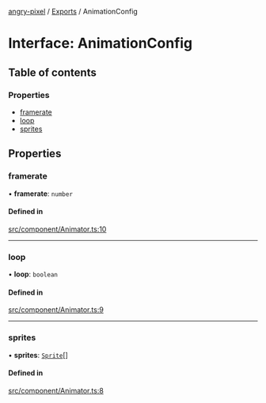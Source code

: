[angry-pixel](../README.md) / [Exports](../modules.md) / AnimationConfig

# Interface: AnimationConfig

## Table of contents

### Properties

- [framerate](AnimationConfig.md#framerate)
- [loop](AnimationConfig.md#loop)
- [sprites](AnimationConfig.md#sprites)

## Properties

### framerate

• **framerate**: `number`

#### Defined in

[src/component/Animator.ts:10](https://github.com/angry-pixel-studio/angry-pixel-engine/blob/88e4d4a/src/component/Animator.ts#L10)

___

### loop

• **loop**: `boolean`

#### Defined in

[src/component/Animator.ts:9](https://github.com/angry-pixel-studio/angry-pixel-engine/blob/88e4d4a/src/component/Animator.ts#L9)

___

### sprites

• **sprites**: [`Sprite`](../classes/Sprite.md)[]

#### Defined in

[src/component/Animator.ts:8](https://github.com/angry-pixel-studio/angry-pixel-engine/blob/88e4d4a/src/component/Animator.ts#L8)
